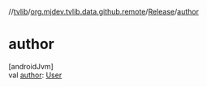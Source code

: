 //[tvlib](../../../index.md)/[org.mjdev.tvlib.data.github.remote](../index.md)/[Release](index.md)/[author](author.md)

# author

[androidJvm]\
val [author](author.md): [User](../-user/index.md)
